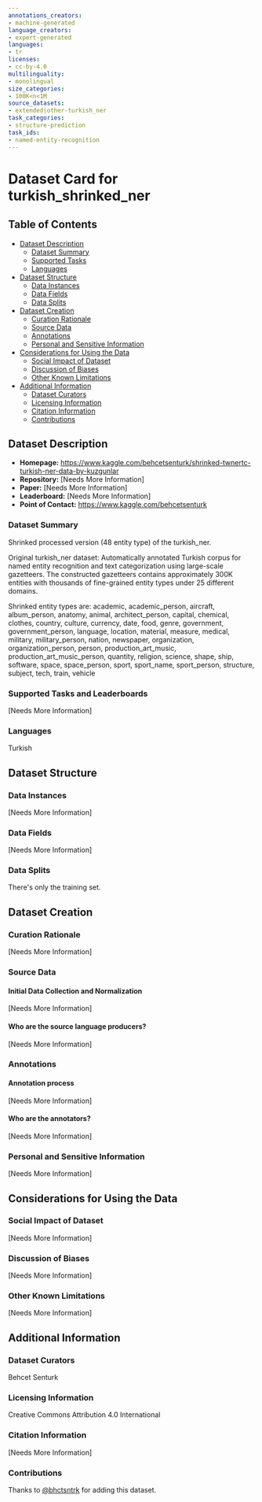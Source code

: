 ```yaml
---
annotations_creators:
- machine-generated
language_creators:
- expert-generated
languages:
- tr
licenses:
- cc-by-4.0
multilinguality:
- monolingual
size_categories:
- 100K<n<1M
source_datasets:
- extended|other-turkish_ner
task_categories:
- structure-prediction
task_ids:
- named-entity-recognition
---
```


# Dataset Card for turkish_shrinked_ner

## Table of Contents
- [Dataset Description](#dataset-description)
  - [Dataset Summary](#dataset-summary)
  - [Supported Tasks](#supported-tasks-and-leaderboards)
  - [Languages](#languages)
- [Dataset Structure](#dataset-structure)
  - [Data Instances](#data-instances)
  - [Data Fields](#data-instances)
  - [Data Splits](#data-instances)
- [Dataset Creation](#dataset-creation)
  - [Curation Rationale](#curation-rationale)
  - [Source Data](#source-data)
  - [Annotations](#annotations)
  - [Personal and Sensitive Information](#personal-and-sensitive-information)
- [Considerations for Using the Data](#considerations-for-using-the-data)
  - [Social Impact of Dataset](#social-impact-of-dataset)
  - [Discussion of Biases](#discussion-of-biases)
  - [Other Known Limitations](#other-known-limitations)
- [Additional Information](#additional-information)
  - [Dataset Curators](#dataset-curators)
  - [Licensing Information](#licensing-information)
  - [Citation Information](#citation-information)
  - [Contributions](#contributions)

## Dataset Description

- **Homepage:** https://www.kaggle.com/behcetsenturk/shrinked-twnertc-turkish-ner-data-by-kuzgunlar
- **Repository:** [Needs More Information]
- **Paper:** [Needs More Information]
- **Leaderboard:** [Needs More Information]
- **Point of Contact:** https://www.kaggle.com/behcetsenturk

### Dataset Summary

Shrinked processed version (48 entity type) of the turkish_ner.

Original turkish_ner dataset: Automatically annotated Turkish corpus for named entity recognition and text categorization using large-scale gazetteers. The constructed gazetteers contains approximately 300K entities with thousands of fine-grained entity types under 25 different domains.

Shrinked entity types are: academic, academic_person, aircraft, album_person, anatomy, animal, architect_person, capital, chemical, clothes, country, culture, currency, date, food, genre, government, government_person, language, location, material, measure, medical, military, military_person, nation, newspaper, organization, organization_person, person, production_art_music, production_art_music_person, quantity, religion, science, shape, ship, software, space, space_person, sport, sport_name, sport_person, structure, subject, tech, train, vehicle

### Supported Tasks and Leaderboards

[Needs More Information]

### Languages

Turkish

## Dataset Structure

### Data Instances

[Needs More Information]

### Data Fields

[Needs More Information]

### Data Splits

There's only the training set.

## Dataset Creation

### Curation Rationale

[Needs More Information]

### Source Data

#### Initial Data Collection and Normalization

[Needs More Information]

#### Who are the source language producers?

[Needs More Information]

### Annotations

#### Annotation process

[Needs More Information]

#### Who are the annotators?

[Needs More Information]

### Personal and Sensitive Information

[Needs More Information]

## Considerations for Using the Data

### Social Impact of Dataset

[Needs More Information]

### Discussion of Biases

[Needs More Information]

### Other Known Limitations

[Needs More Information]

## Additional Information

### Dataset Curators

Behcet Senturk

### Licensing Information

Creative Commons Attribution 4.0 International

### Citation Information

[Needs More Information]

### Contributions

Thanks to [@bhctsntrk](https://github.com/bhctsntrk) for adding this dataset.